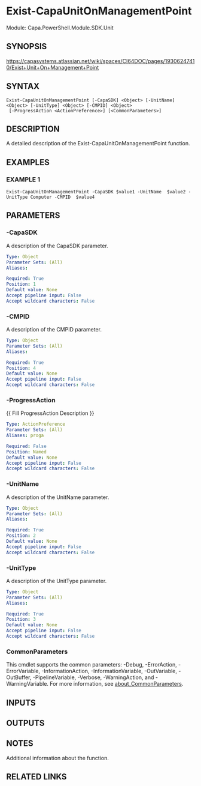 # Exist-CapaUnitOnManagementPoint

Module: Capa.PowerShell.Module.SDK.Unit

## SYNOPSIS
https://capasystems.atlassian.net/wiki/spaces/CI64DOC/pages/19306247410/Exist+Unit+On+Management+Point

## SYNTAX

```
Exist-CapaUnitOnManagementPoint [-CapaSDK] <Object> [-UnitName] <Object> [-UnitType] <Object> [-CMPID] <Object>
 [-ProgressAction <ActionPreference>] [<CommonParameters>]
```

## DESCRIPTION
A detailed description of the Exist-CapaUnitOnManagementPoint function.

## EXAMPLES

### EXAMPLE 1
```
Exist-CapaUnitOnManagementPoint -CapaSDK $value1 -UnitName  $value2 -UnitType Computer -CMPID  $value4
```

## PARAMETERS

### -CapaSDK
A description of the CapaSDK parameter.

```yaml
Type: Object
Parameter Sets: (All)
Aliases:

Required: True
Position: 1
Default value: None
Accept pipeline input: False
Accept wildcard characters: False
```

### -CMPID
A description of the CMPID  parameter.

```yaml
Type: Object
Parameter Sets: (All)
Aliases:

Required: True
Position: 4
Default value: None
Accept pipeline input: False
Accept wildcard characters: False
```

### -ProgressAction
{{ Fill ProgressAction Description }}

```yaml
Type: ActionPreference
Parameter Sets: (All)
Aliases: proga

Required: False
Position: Named
Default value: None
Accept pipeline input: False
Accept wildcard characters: False
```

### -UnitName
A description of the UnitName  parameter.

```yaml
Type: Object
Parameter Sets: (All)
Aliases:

Required: True
Position: 2
Default value: None
Accept pipeline input: False
Accept wildcard characters: False
```

### -UnitType
A description of the UnitType parameter.

```yaml
Type: Object
Parameter Sets: (All)
Aliases:

Required: True
Position: 3
Default value: None
Accept pipeline input: False
Accept wildcard characters: False
```

### CommonParameters
This cmdlet supports the common parameters: -Debug, -ErrorAction, -ErrorVariable, -InformationAction, -InformationVariable, -OutVariable, -OutBuffer, -PipelineVariable, -Verbose, -WarningAction, and -WarningVariable. For more information, see [about_CommonParameters](http://go.microsoft.com/fwlink/?LinkID=113216).

## INPUTS

## OUTPUTS

## NOTES
Additional information about the function.

## RELATED LINKS
